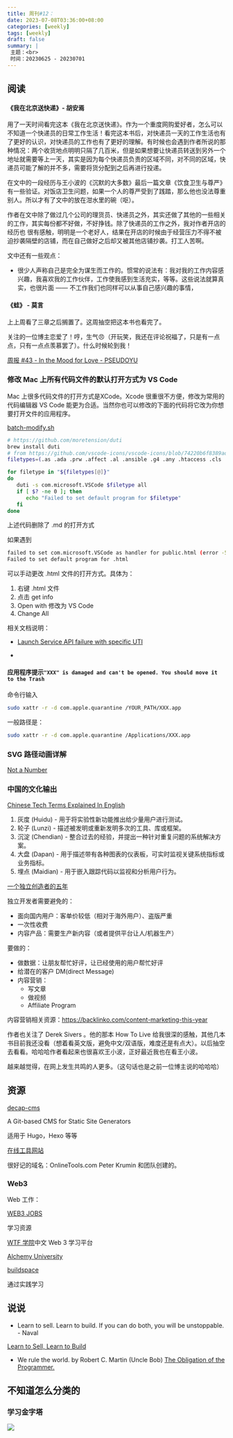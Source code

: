 ```yaml
---
title: 周刊#12：
date: 2023-07-08T03:36:00+08:00
categories: [weekly]
tags: [weekly]
draft: false
summary: |
 主题：<br>
 时间：20230625 - 20230701
---
```


## 阅读

#### 《我在北京送快递》- 胡安焉

用了一天时间看完这本《我在北京送快递》。作为一个重度网购爱好者，怎么可以不知道一个快递员的日常工作生活！看完这本书后，对快递员一天的工作生活也有了更好的认识，对快递员的工作也有了更好的理解。有时候也会遇到作者所说的那种情况：两个收货地点明明只隔了几百米，但是如果想要让快递员转送到另外一个地址就需要等上一天，其实是因为每个快递员负责的区域不同，对不同的区域，快递员可能了解的并不多，需要将货分配到之后再进行投递。

在文中的一段经历与王小波的《沉默的大多数》最后一篇文章《饮食卫生与尊严》有一些验证。对饭店卫生问题，如果一个人的尊严受到了践踏，那么他也没法尊重别人。所以才有了文中的放在泔水里的碗（呕）。

作者在文中除了做过几个公司的理货员、快递员之外，其实还做了其他的一些相关的工作，其实每份都不好做，不好挣钱。除了快递员的工作之外，我对作者开店的经历也 很有感触，明明是一个老好人，结果在开店的时候由于经营压力不得不被迫抄袭隔壁的店铺，而在自己做好之后却又被其他店铺抄袭。打工人苦啊。

文中还有一些观点：

- 很少人声称自己是完全为谋生而工作的。惯常的说法有：我对我的工作内容感兴趣，我喜欢我的工作伙伴，工作使我感到生活充实，等等。这些说法就算真实，也很片面 —— 不工作我们也同样可以从事自己感兴趣的事情，

#### 《蛙》 - 莫言

上上周看了三章之后搁置了。这周抽空把这本书也看完了。



关注的一位博主恋爱了！哼，生气😠（开玩笑，我还在评论祝福了，只是有一点点，只有一点点羡慕罢了）。什么时候轮到我！

[周报 #43 - In the Mood for Love -  PSEUDOYU](https://www.pseudoyu.com/zh/2023/07/10/weekly_review_20230710/)

### 修改 Mac 上所有代码文件的默认打开方式为 VS Code

Mac 上很多代码文件的打开方式是XCode。Xcode 很重很不方便，修改为常用的代码编辑器 VS Code 能更为合适。当然你也可以修改的下面的代码将它改为你想要打开文件的应用程序。

[batch-modify.sh](https://gist.github.com/rxliuli/00fd29e1c01b9a11c841dead5c3b2e98)

```bash
# https://github.com/moretension/duti
brew install duti
# from https://github.com/vscode-icons/vscode-icons/blob/74220b6f8389ad5c5d9f68b2029d91460de2b374/src/iconsManifest/languages.ts#L319
filetypes=(.as .ada .prw .affect .al .ansible .g4 .any .htaccess .cls .apib .apl .applescript .adoc .asp .asm .ats .ahk .au3 .avcs .azcli .azure-pipelines.yml .bal .bat .bats .bzl .bf .bicep .bib .biml .blade.php .blitzbasic .bolt .bsq .buf.yaml .c .cal .cabal .Caddyfile .casc .cddl .ceylon .cfc .cfm .clojure .clojurescript .yml .cmake .CMakeCache.txt .cbl .ql .coffee .cfml .confluence .ckbk .cpp .h .cr .cs .css .feature .cu .pyx .dal .dart .dhall .html .diff .d .dockerfile .dtx .env .dot .dox .drl .dust .dylan .earthfile .edge .eex .es .ex .elm .erb .erl .yaml .falcon .fql .f .ftl .fs .fthtml .gspec .gml .gcode .gen .git .glsl .glyphs .gp .go .api .gd .gr .gql .gv .groovy .haml .hbs .prg .hs .haxe .hcl .helm.tpl .hjson .hlsl .hosts .http .aff .hy .hypr .icl .imba .4gl .ini .ink .iss .io .janet .java .js .jsx .jekyll .jenkins .jinja .json .jsonc .jsonnet .json5 .jl .id .k .kv .ks .kt ..kusto .tex .lat .less .flex .ly .lisp .lhs .log .lol .lsl .lua .mk .marko .mat .ms .mdx .mediawiki .mel .mmd .meson.build .mjml .pq .ep .mongo .mson .ne .nim .nimble .nix .nsi .nunjucks .m .mm .ml .o3 .w .things .pas .pddl .plan .happenings .pl .pl6 .pgsql .php .pine .requirements.txt .txt .dbgasm .ddl .polymer .pony .pcss .ps1 .prisma .pde .pro .rules .properties .proto .pug .pp .purs .arr .py .pyowo .qvs .qml .qs .r .rkt .cshtml .raml .re .red .res .rst .rex .tag .rmd .robot .rb .rs .san .sas .sbt .scad .scala .sce .scss .sdl .shader .sh .slang .ice .slim .ss .sn .eskip .tpl .snort .sol .rq .sqf .sql .nut .stan .bazel .do .stencil .html.stencil .st.css .styled .styl .svelte .swagger .swift .swig .link .sv .tt .teal .tt3 .tera .tf .sty .textile .JSON-tmLanguage .YAML-tmLanguage .Tiltfile .toit .toml .ttcn3 .tuc .twig .ts .tsx .typoscript .u .vb .wsf .vm .v .vhdl .vim .volt .vue .wai .wasm .wy .wgsl .wt .wl .wurst .wxml .xmake.lua .xml .xquery .xsl .bison .yang .zig)

for filetype in "${filetypes[@]}"
do
   duti -s com.microsoft.VSCode $filetype all
   if [ $? -ne 0 ]; then
      echo "Failed to set default program for $filetype"
   fi
done
```




上述代码删除了 .md 的打开方式

如果遇到

```bash
failed to set com.microsoft.VSCode as handler for public.html (error -54)
Failed to set default program for .html
```

可以手动更改 .html 文件的打开方式。具体为：

1. 右键 .html 文件
2. 点击 get info
3. Open with 修改为 VS Code
4. Change All

相关文档说明：

- [Launch Service API failure with specific UTI ](https://developer.apple.com/forums/thread/50029)

- [](https://stackoverflow.com/questions/26241689/lssetdefaultrolehandlerforcontenttype-in-yosemite)

#### 应用程序提示`"XXX" is damaged and can't be opened. You should move it to the Trash`

命令行输入

```bash
sudo xattr -r -d com.apple.quarantine /YOUR_PATH/XXX.app
```

一般路径是：

```bash
sudo xattr -r -d com.apple.quarantine /Applications/XXX.app
```



### SVG 路径动画详解

[Not a Number](https://www.nan.fyi/svg-paths)

### 中国的文化输出

[Chinese Tech Terms Explained In English](https://16x.engineer/2022/10/18/chinese-tech-terms.html?continueFlag=7b4df73c1abf965d61014170a9c7633d)

1. 灰度 (Huidu) - 用于将实验性新功能推出给少量用户进行测试。
2. 轮子 (Lunzi) - 描述被发明或重新发明多次的工具、库或框架。
3. 沉淀 (Chendian) - 整合过去的经验，并提出一种针对重复问题的系统解决方案。
4. 大盘 (Dapan) - 用于描述带有各种图表的仪表板，可实时监视关键系统指标或业务指标。
5. 埋点 (Maidian) - 用于嵌入跟踪代码以监视和分析用户行为。

[一个独立创造者的五年](https://mp.weixin.qq.com/s/x6PLSIMn_1qcKnXWPT-J-Q)

独立开发者需要避免的：

- 面向国内用户：客单价较低（相对于海外用户）、盗版严重
- 一次性收费
- 内容产品：需要生产新内容（或者提供平台让人/机器生产）

要做的：

- 做数据：让朋友帮忙好评，让已经使用的用户帮忙好评
- 给潜在的客户 DM(direct Message)
- 内容营销：
  - 写文章
  - 做视频
  - Affiliate Program

内容营销相关资源：https://backlinko.com/content-marketing-this-year

作者也关注了 Derek Sivers 。他的那本 How To Live 给我很深的感触，其他几本书目前我还没看（想着看英文版，避免中文/双语版，难度还是有点大）。以后抽空去看看。哈哈哈作者看起来也很喜欢王小波，正好最近我也在看王小波。

越来越觉得，在网上发生共鸣的人更多。（这句话也是之前一位博主说的哈哈哈）



## 资源

[decap-cms](https://decapcms.org)

A Git-based CMS for Static Site Generators

适用于 Hugo，Hexo 等等

[在线工具网站](https://onlinetools.com/)

很好记的域名：OnlineTools.com Peter Krumin 和团队创建的。

### Web3

Web 工作：

[WEB3 JOBS](https://web3.career)

学习资源

[WTF 学院](https://www.wtf.academy)中文 Web 3 学习平台

[Alchemy University](https://university.alchemy.com/home)

[buildspace](https://buildspace.so)

通过实践学习





## 说说

- Learn to sell. Learn to build. If you can do both, you will be unstoppable. - Naval

[Learn to Sell, Learn to Build](https://nav.al/build-sell)

- We rule the world. by Robert C. Martin (Uncle Bob) [The Obligation of the Programmer.](https://blog.cleancoder.com/uncle-bob/2014/11/15/WeRuleTheWorld.html)



## 不知道怎么分类的

### 学习金字塔

![](https://raw.githubusercontent.com/huyixi/Pics/main/learning_pyramid.png)



